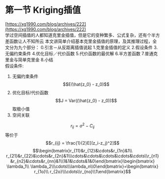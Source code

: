 # 第一节 Kriging插值

[https://xg1990.com/blog/archives/222](https://xg1990.com/blog/archives/222)  
学过空间插值的人都知道克里金插值，但是它的变种繁多、公式复杂，还有个半方差函数让人不知所云 本文讲简单介绍基本克里金插值的原理，及其推理过程，全文分为九个部分： 0.引言－从反距离插值说起 1.克里金插值的定义 2.假设条件 3.无偏约束条件 4.优化目标／代价函数 5.代价函数的最优解 6.半方差函数 7.普通克里金与简单克里金 8.小结  
假设条件:

1. 无偏约束条件 $$E(\hat{z_0} - z_0)$$
2. 优化目标/代价函数 $$J = Var((\hat{z_0} - z_0))$$取极小值
3. 空间关联

$$r_{ij} = \sigma^2 - C_{ij}$$
等价于$$r_{ij} = \frac{1}{2}E[(z_i-z_j)^2]$$
$$\begin{bmatrix}r_{11}&r_{12}&\cdots&r_{1n}&1\\ r_{21}&r_{22}&\cdots&r_{2n}&1\\\cdots&\cdots&\cdots&\cdots&\cdots\\r_{n1}&r_{n2}&\cdots&r_{nn}&1\\1&1&\cdots&1&0\end{bmatrix}\begin{bmatrix} \lambda_1\\ \lambda_2\\\cdots\\\lambda_n\\0\end{bmatrix}=\begin{bmatrix} r_{1o}\\ r_{2o}\\\cdots\\r_{no}\\1\end{bmatrix}$$









